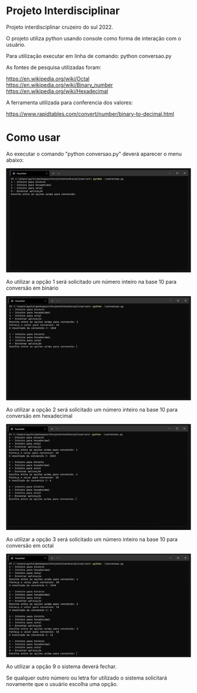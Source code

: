 # Projeto Interdisciplinar
Projeto interdisciplinar cruzeiro do sul 2022.


O projeto utiliza python usando console como forma de interação com o usuário.

Para utilização executar em linha de comando: python conversao.py

As fontes de pesquisa utilizadas foram:

https://en.wikipedia.org/wiki/Octal
https://en.wikipedia.org/wiki/Binary_number
https://en.wikipedia.org/wiki/Hexadecimal

A ferramenta utilizada para conferencia dos valores:

https://www.rapidtables.com/convert/number/binary-to-decimal.html


# Como usar

Ao executar o comando "python conversao.py" deverá aparecer o menu abaixo:

![Menu](./assets/Menu.png)

Ao utilizar a opção 1 será solicitado um número inteiro na base 10 para conversão em binário

![ExemploDecimalParaBinario](./assets/InteiroParaBinario.png)

Ao utilizar a opção 2 será solicitado um número inteiro na base 10 para conversão em hexadecimal

![ExemploDecimalParaHexadecimal](./assets/InteiroParaHexa.png)

Ao utilizar a opção 3 será solicitado um número inteiro na base 10 para conversão em octal

![ExemploDecimalParaHexadecimal](./assets/InteiroParaOctal.png)

Ao utilizar a opção 9 o sistema deverá fechar.

Se qualquer outro número ou letra for utilizado o sistema solicitará novamente que o usuário escolha uma opção.